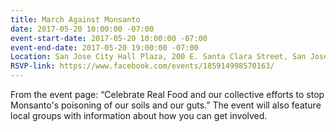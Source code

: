 ```yaml
---
title: March Against Monsanto
date: 2017-05-20 10:00:00 -07:00
event-start-date: 2017-05-20 10:00:00 -07:00
event-end-date: 2017-05-20 19:00:00 -07:00
Location: San Jose City Hall Plaza, 200 E. Santa Clara Street, San Jose CA 95113
RSVP-link: https://www.facebook.com/events/185914998570163/
---
```


From the event page: “Celebrate Real Food and our collective efforts to stop Monsanto's poisoning of our soils and our guts.” The event will also feature local groups with information about how you can get involved. 
